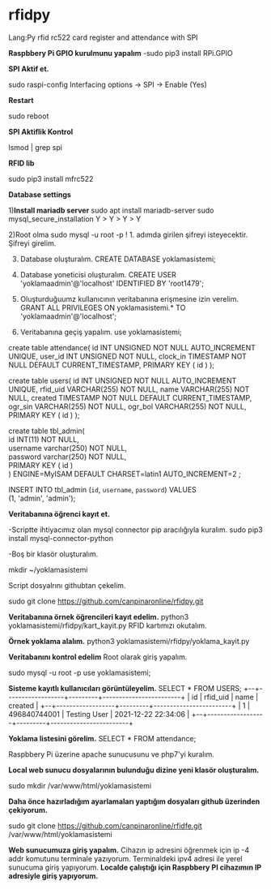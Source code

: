 # rfidpy

Lang:Py
rfid rc522 card register and attendance with SPI

**Raspbbery Pi GPIO kurulmunu yapalım**
-sudo pip3 install RPi.GPIO

**SPI Aktif et.**

sudo raspi-config
Interfacing options -> SPI -> Enable (Yes)

**Restart**

sudo reboot

**SPI Aktiflik Kontrol**

lsmod | grep spi

**RFID lib**

sudo pip3 install mfrc522

**Database settings**

1)**Install mariadb server**
sudo apt install mariadb-server
sudo mysql_secure_installation
Y > Y > Y > Y

2)Root olma
sudo mysql -u root -p
! 1. adımda girilen şifreyi isteyecektir. Şifreyi girelim.

3) Database oluşturalım.
CREATE DATABASE yoklamasistemi;

4) Database yoneticisi oluşturalım.
CREATE USER 'yoklamaadmin'@'localhost' IDENTIFIED BY 'root1479';

5) Oluşturduğuumz kullanıcının veritabanına erişmesine izin verelim.
GRANT ALL PRIVILEGES ON yoklamasistemi.* TO 'yoklamaadmin'@'localhost';

6) Veritabanına geçiş yapalım.
use yoklamasistemi;

create table attendance(
   id INT UNSIGNED NOT NULL AUTO_INCREMENT UNIQUE,
   user_id INT UNSIGNED NOT NULL,
   clock_in TIMESTAMP NOT NULL DEFAULT CURRENT_TIMESTAMP,
   PRIMARY KEY ( id )
);

create table users(
   id INT UNSIGNED NOT NULL AUTO_INCREMENT UNIQUE,
   rfid_uid VARCHAR(255) NOT NULL,
   name VARCHAR(255) NOT NULL,
   created TIMESTAMP NOT NULL DEFAULT CURRENT_TIMESTAMP,
   ogr_sin VARCHAR(255) NOT NULL,
   ogr_bol VARCHAR(255) NOT NULL,
   PRIMARY KEY ( id )
);

create table tbl_admin(  
  id INT(11) NOT NULL,  
  username varchar(250) NOT NULL,  
  password varchar(250) NOT NULL,  
  PRIMARY KEY ( id )  
 ) ENGINE=MyISAM DEFAULT CHARSET=latin1 AUTO_INCREMENT=2 ;
 
 INSERT INTO tbl_admin (`id`, `username`, `password`) VALUES  
 (1, 'admin', 'admin');  
 
 
 **Veritabanına öğrenci kayıt et.**
 
 -Scriptte ihtiyacımız olan mysql connector pip aracılığıyla kuralım.
 sudo pip3 install mysql-connector-python
 
 -Boş bir klasör oluşturalım.
 
 mkdir ~/yoklamasistemi
 
 Script dosyalrını githubtan çekelim.
 
 sudo git clone https://github.com/canpinaronline/rfidpy.git
 
 
 **Veritabanına örnek öğrencileri kayıt edelim.**
 python3 yoklamasistemi/rfidpy/kart_kayit.py
 RFID kartımızı okutalım.
 
**Örnek yoklama alalım.**
  python3 yoklamasistemi/rfidpy/yoklama_kayit.py

**Veritabanını kontrol edelim**
Root olarak giriş yapalım.

sudo mysql -u root -p
use yoklamasistemi;

**Sisteme kayıtlı kullanıcıları görüntüleyelim.**
SELECT * FROM USERS;
+--+------------------+---------+------------------------+
| id | rfid_uid       | name    | created                |
+--+------------------+---------+------------------------+
|  1 | 496840744001   | Testing User   | 2021-12-22 22:34:06    |
+--+------------------+---------+------------------------+

**Yoklama listesini görelim.**
 SELECT * FROM attendance;
 
 
 Raspbbery Pi üzerine apache sunucusunu ve php7'yi kuralım.
 
 **Local web sunucu dosyalarının bulunduğu dizine yeni klasör oluşturalım.**
 
 sudo  mkdir /var/www/html/yoklamasistemi
 
**Daha önce hazırladığım ayarlamaları yaptığım dosyaları github üzerinden çekiyorum.**

sudo git clone https://github.com/canpinaronline/rfidfe.git /var/www/html/yoklamasistemi

**Web sunucumuza giriş yapalım.**
Cihazın ip adresini öğrenmek için ip -4 addr komutunu terminale yazıyorum. Terminaldeki ipv4 adresi ile yerel sunucuma giriş yapıyorum.
**Localde çalıştığı için Raspbbery PI cihazımın IP adresiyle giriş yapıyorum.**

